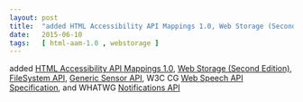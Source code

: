 ```yaml
---
layout: post
title:  "added HTML Accessibility API Mappings 1.0, Web Storage (Second Edition), FileSystem API, Generic Sensor API, W3C CG Web Speech API Specification, and WHATWG Notifications API"
date:   2015-06-10
tags:   [ html-aam-1.0 , webstorage ]
---
```


added [HTML Accessibility API Mappings 1.0](/spec/html-aam-1.0), [Web Storage (Second Edition)](/spec/webstorage), [FileSystem API](http://w3c.github.io/filesystem-api/), [Generic Sensor API](http://w3c.github.io/sensors/), W3C CG [Web Speech API Specification](https://dvcs.w3.org/hg/speech-api/raw-file/tip/speechapi.html), and WHATWG [Notifications API](https://notifications.spec.whatwg.org/)

